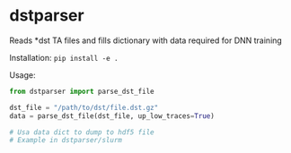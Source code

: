 # dstparser

Reads *dst TA files and fills dictionary with data required for DNN training

Installation:
`pip install -e .`

Usage:
```python
from dstparser import parse_dst_file

dst_file = "/path/to/dst/file.dst.gz"
data = parse_dst_file(dst_file, up_low_traces=True)

# Usa data dict to dump to hdf5 file
# Example in dstparser/slurm
```    